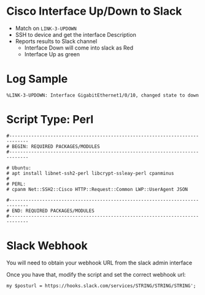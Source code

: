 # Cisco Interface Up/Down to Slack
- Match on `LINK-3-UPDOWN`
- SSH to device and get the interface Description
- Reports results to Slack channel
  - Interface Down will come into slack as Red
  - Interface Up as green


# Log Sample
```
%LINK-3-UPDOWN: Interface GigabitEthernet1/0/10, changed state to down
```


# Script Type: Perl

```
#-----------------------------------------------------------------------------
# BEGIN: REQUIRED PACKAGES/MODULES
#-----------------------------------------------------------------------------

# Ubuntu:
# apt install libnet-ssh2-perl libcrypt-ssleay-perl cpanminus
#
# PERL:
# cpanm Net::SSH2::Cisco HTTP::Request::Common LWP::UserAgent JSON

#-----------------------------------------------------------------------------
# END: REQUIRED PACKAGES/MODULES
#-----------------------------------------------------------------------------
```

# Slack Webhook
You will need to obtain your webhook URL from the slack admin interface

Once you have that, modify the script and set the correct webhook url:

    my $posturl = https://hooks.slack.com/services/STRING/STRING/STRING';
